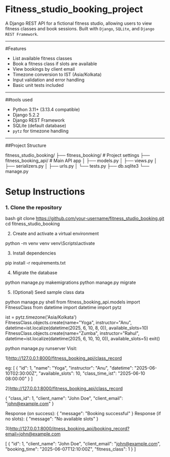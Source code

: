 # Fitness_studio_booking_project

A Django REST API for a fictional fitness studio, allowing users to view fitness classes and book sessions. Built with `Django`, `SQLite`, and `Django REST Framework`.

---

#Features

- List available fitness classes
- Book a fitness class if slots are available
- View bookings by client email
- Timezone conversion to IST (Asia/Kolkata)
- Input validation and error handling
- Basic unit tests included

---

##tools used

- Python 3.11+ (3.13.4 compatible)
- Django 5.2.2
- Django REST Framework
- SQLite (default database)
- `pytz` for timezone handling

---

##Project Structure 

fitness_studio_booking/
├── fitness_booking/ # Project settings
├── fitness_booking_api/ # Main API app
│ ├── models.py
│ ├── views.py
│ ├── serializers.py
│ ├── urls.py
│ └── tests.py
├── db.sqlite3
└── manage.py


# Setup Instructions

### 1. Clone the repository
bash
git clone https://github.com/your-username/fitness_studio_booking.git
cd fitness_studio_booking

2. Create and activate a virtual environment

python -m venv venv
venv\Scripts\activate

3. Install dependencies

pip install -r requirements.txt

4. Migrate the database

python manage.py makemigrations
python manage.py migrate

5. (Optional) Seed sample class data
   
python manage.py shell
from fitness_booking_api.models import FitnessClass
from datetime import datetime
import pytz

ist = pytz.timezone('Asia/Kolkata')
FitnessClass.objects.create(name="Yoga", instructor="Anu", datetime=ist.localize(datetime(2025, 6, 10, 8, 0)), available_slots=10)
FitnessClass.objects.create(name="Zumba", instructor="Rahul", datetime=ist.localize(datetime(2025, 6, 10, 10, 0)), available_slots=5)
exit()

python manage.py runserver
Visit: 

1)http://127.0.0.1:8000/fitness_booking_api/class_record

eg: [
  {
    "id": 1,
    "name": "Yoga",
    "instructor": "Anu",
    "datetime": "2025-06-10T02:30:00Z",
    "available_slots": 10,
    "class_time_ist": "2025-06-10 08:00:00"
  }
]

2)http://127.0.0.1:8000/fitness_booking_api/class_record

{
  "class_id": 1,
  "client_name": "John Doe",
  "client_email": "john@example.com"
}

Response (on success):  { "message": "Booking successful" }
Response (if no slots):  { "message": "No available slots" }

3)http://127.0.0.1:8000/itness_booking_api/booking_record?email=john@example.com

[
  {
    "id": 1,
    "client_name": "John Doe",
    "client_email": "john@example.com",
    "booking_time": "2025-06-07T12:10:00Z",
    "fitness_class": 1
  }
]
